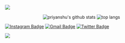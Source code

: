 
![](https://github.com/bhardwajjEE/bhardwajjEE/blob/main/Assets/ezgif.com-gif-maker.gif)

<p align='center'>
  <img align="center" src="https://github-readme-stats.vercel.app/api?username=bhardwajjEE&bg_color=071A2C&icon_color=4194FD&show_icons=true&count_private=true&theme=tokyonight&line_height=27&text_color=FFFFFF" alt="priyanshu's github stats"/>

<img align="center" src="https://github-readme-stats.vercel.app/api/top-langs/?username=bhardwajjEE&bg_color=071A2C&text_color=FFFFFF" alt=" top langs"/>
</p>
<p>
  


 [![Instagram Badge](https://img.shields.io/badge/-@priyanshu_bhardwajji-F44747?style=flat-square&labelColor=F44747&logo=instagram&logoColor=white&link=https://instagram.com/priyanshu_bhardwajji)](https://instagram.com/priyanshu_bhardwajji)
[![Gmail Badge](https://img.shields.io/badge/-itispriyanshu@gmail.com-c14438?style=flat-square&logo=Gmail&logoColor=white&link=mailto:itispriyanshu@gmail.com)](mailto:itispriyanshu@gmail.com)
[![Twitter Badge](https://img.shields.io/badge/-@priyanshuJEE-1ca0f1?style=flat-square&labelColor=1ca0f1&logo=twitter&logoColor=white&link=https://twitter.com/priyanshuJEE)](https://twitter.com/PRIYANSHUJEE)


![](https://telesco.pe/priyanshu_bhardwajji/4)
